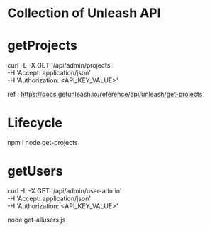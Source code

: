 # Collection of Unleash API

# getProjects

curl -L -X GET '<your-unleash-url>/api/admin/projects' \
-H 'Accept: application/json' \
-H 'Authorization: <API_KEY_VALUE>'

ref : https://docs.getunleash.io/reference/api/unleash/get-projects

# Lifecycle

npm i
node get-projects

# getUsers

curl -L -X GET '<your-unleash-url>/api/admin/user-admin' \
-H 'Accept: application/json' \
-H 'Authorization: <API_KEY_VALUE>'

node get-allusers.js
